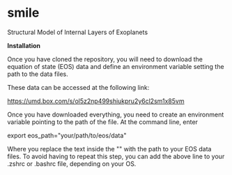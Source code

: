# smile
Structural Model of Internal Layers of Exoplanets

**Installation**

Once you have cloned the repository, you will need to download the equation of state (EOS) data and define an environment variable setting the path to the data files.

These data can be accessed at the following link:

https://umd.box.com/s/ol5z2np499shiukpru2y6cl2sm1x85vm

Once you have downloaded everything, you need to create an environment variable pointing to the path of the file. At the command line, enter

export eos_path="your/path/to/eos/data"

Where you replace the text inside the "" with the path to your EOS data files. To avoid having to repeat this step, you can add the above line to your .zshrc or .bashrc file, depending on your OS.
